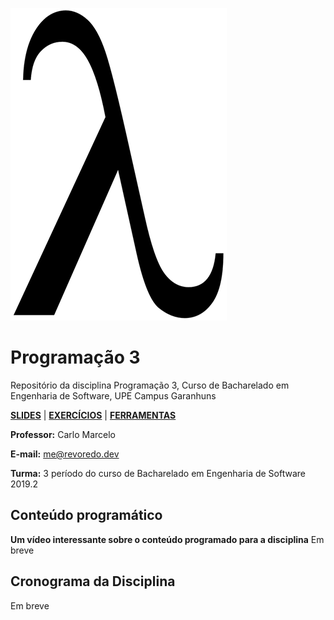![Programação 3](https://github.com/cmrevoredo/upe-es-lp3/blob/master/titulo2.png?raw=true)
# Programação 3
Repositório da disciplina Programação 3, Curso de Bacharelado em Engenharia de Software, UPE Campus Garanhuns

[**SLIDES**](https://github.com/cmrevoredo/upe-es-lp3/tree/master/slides)  |  [**EXERCÍCIOS**](https://github.com/cmrevoredo/upe-es-lp3/tree/master/exercises)  |  [**FERRAMENTAS**](https://github.com/cmrevoredo/upe-es-lp3/tree/master/tools)

**Professor:** Carlo Marcelo

**E-mail:** me@revoredo.dev

**Turma:** 3 período do curso de Bacharelado em Engenharia de Software 2019.2

## Conteúdo programático

**Um vídeo interessante sobre o conteúdo programado para a disciplina**
Em breve

## Cronograma da Disciplina

Em breve
